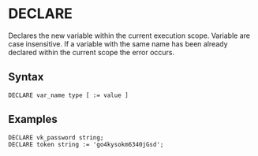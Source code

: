 # DECLARE

Declares the new variable within the current execution scope. Variable are case insensitive. If a variable with the same name has been already declared within the current scope the error occurs.

## Syntax

```
DECLARE var_name type [ := value ]
```

## Examples

```
DECLARE vk_password string;
DECLARE token string := 'go4kysokm6340jGsd';
```
